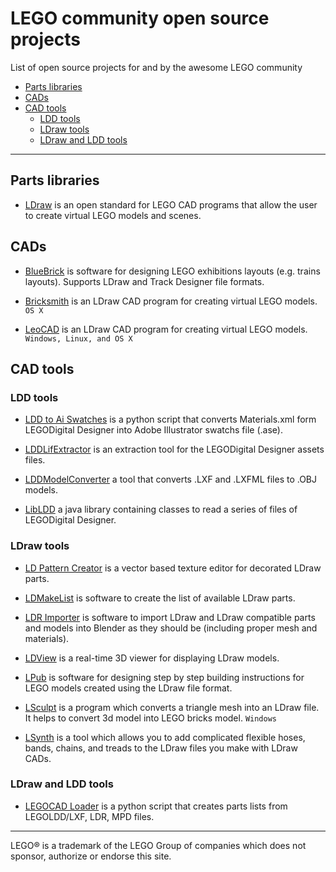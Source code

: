 LEGO community open source projects
===================================

List of open source projects for and by the awesome LEGO community

- [Parts libraries](#parts-libraries)
- [CADs](#cads)
- [CAD tools](#cad-tools)
	- [LDD tools](#ldd-tools)
	- [LDraw tools](#ldraw-tools)
	- [LDraw and LDD tools](#ldraw-and-ldd-tools)

---

## Parts libraries
- [LDraw](http://www.ldraw.org) is an open standard for LEGO CAD programs that allow the user to create virtual LEGO models and scenes.

## CADs

- [BlueBrick](https://bitbucket.org/banban/bluebrick/overview) is software for designing LEGO exhibitions layouts (e.g. trains layouts). Supports LDraw and Track Designer file formats.

- [Bricksmith](http://bricksmith.sourceforge.net) is an LDraw CAD program for creating virtual LEGO models. `OS X`

- [LeoCAD](http://www.leocad.org) is an LDraw CAD program for creating virtual LEGO models. `Windows, Linux, and OS X`


## CAD tools

### LDD tools
- [LDD to Ai Swatches](https://github.com/NickAb/ldd-to-ai-swatches) is a python script that converts Materials.xml form LEGODigital Designer into Adobe Illustrator swatchs file (.ase).

- [LDDLifExtractor](https://github.com/bartvbl/LDDLifExtractor) is an extraction tool for the LEGODigital Designer assets files.

- [LDDModelConverter](https://github.com/bartvbl/LDDModelConverter) a tool that converts .LXF and .LXFML files to .OBJ models.

- [LibLDD](https://github.com/bartvbl/LibLDD) a java library containing classes to read a series of files of LEGODigital Designer.

### LDraw tools
- [LD Pattern Creator](http://sourceforge.net/projects/patterncreator/) is a vector based texture editor for decorated LDraw parts.

- [LDMakeList](https://code.google.com/p/ldmakelist/) is software to create the list of available LDraw parts.

- [LDR Importer](https://github.com/le717/LDR-Importer) is software to import LDraw and LDraw compatible parts and models into Blender as they should be (including proper mesh and materials).

- [LDView](http://ldview.sourceforge.net) is a real-time 3D viewer for displaying LDraw models.

- [LPub](http://sourceforge.net/projects/lpub4/) is software for designing step by step building instructions for LEGO models created using the LDraw file format.

- [LSculpt](https://code.google.com/p/lsculpt/)  is a program which converts a triangle mesh into an LDraw file. It helps to convert 3d model into LEGO bricks model. `Windows`

- [LSynth](http://lsynth.sourceforge.net) is a tool which allows you to add complicated flexible hoses, bands, chains, and treads to the LDraw files you make with LDraw CADs.

### LDraw and LDD tools
- [LEGOCAD Loader](https://github.com/someidiot/lego-cad-loader) is a python script that creates parts lists from LEGOLDD/LXF, LDR, MPD files.


---
LEGO&reg; is a trademark of the LEGO Group of companies which does not sponsor, authorize or endorse this site.
